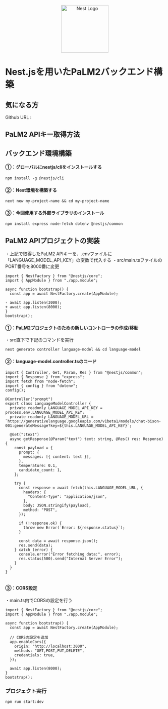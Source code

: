 <p align="center">
  <a href="http://nestjs.com/" target="blank"><img src="https://nestjs.com/img/logo-small.svg" width="150" alt="Nest Logo" /></a>
</p>

# Nest.jsを用いたPaLM2バックエンド構築

## 気になる方

Github URL :

## PaLM2 APIキー取得方法

## バックエンド環境構築

#### ①：グローバルにnestjs/cliをインストールする

```
npm install -g @nestjs/cli
```

#### ②：Nest環境を構築する

```
next new my-project-name && cd my-project-name
```

#### ③：今回使用する外部ライブラリのインストール

```
npm install express node-fetch dotenv @nestjs/common
```

## PaLM2 APIプロジェクトの実装

・上記で取得したPaLM2 APIキーを、.envファイルに「LANGUAGE_MODEL_API_KEY」の変数で代入する
・src/main.tsファイルのPORT番号を8000番に変更

```diff_javascript
import { NestFactory } from "@nestjs/core";
import { AppModule } from "./app.module";

async function bootstrap() {
  const app = await NestFactory.create(AppModule);

- await app.listen(3000);
+ await app.listen(8000);
}
bootstrap();

```

#### ①：PaLM2プロジェクトのための新しいコントローラの作成/移動

・src直下で下記のコマンドを実行

```
nest generate controller language-model && cd language-model
```

#### ②：language-model.controller.tsのコード

```
import { Controller, Get, Param, Res } from "@nestjs/common";
import { Response } from "express";
import fetch from "node-fetch";
import { config } from "dotenv";
config();

@Controller("prompt")
export class LanguageModelController {
  private readonly LANGUAGE_MODEL_API_KEY = process.env.LANGUAGE_MODEL_API_KEY;
  private readonly LANGUAGE_MODEL_URL = `https://generativelanguage.googleapis.com/v1beta1/models/chat-bison-001:generateMessage?key=${this.LANGUAGE_MODEL_API_KEY}`;

  @Get(":text")
  async getResponse(@Param("text") text: string, @Res() res: Response) {
    const payload = {
      prompt: {
        messages: [{ content: text }],
      },
      temperature: 0.1,
      candidate_count: 1,
    };

    try {
      const response = await fetch(this.LANGUAGE_MODEL_URL, {
        headers: {
          "Content-Type": "application/json",
        },
        body: JSON.stringify(payload),
        method: "POST",
      });

      if (!response.ok) {
        throw new Error(`Error: ${response.status}`);
      }

      const data = await response.json();
      res.send(data);
    } catch (error) {
      console.error("Error fetching data:", error);
      res.status(500).send("Internal Server Error");
    }
  }
}


```

#### ③：CORS設定

・main.ts内でCORSの設定を行う

```
import { NestFactory } from "@nestjs/core";
import { AppModule } from "./app.module";

async function bootstrap() {
  const app = await NestFactory.create(AppModule);

  // CORSの設定を追加
  app.enableCors({
    origin: "http://localhost:3000",
    methods: "GET,POST,PUT,DELETE",
    credentials: true,
  });

  await app.listen(8000);
}
bootstrap();

```

### プロジェクト実行

```
npm run start:dev
```
